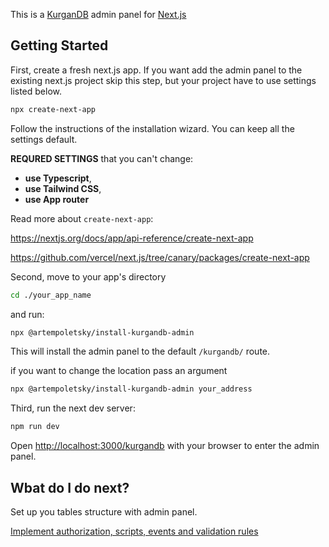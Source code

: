 
This is a [KurganDB](https://github.com/artempoletsky/kurgandb) admin panel for [Next.js](https://nextjs.org/)
 

## Getting Started

First, create a fresh next.js app. If you want add the admin panel to the existing next.js project skip this step, but your project have to use settings listed below. 
```bash
npx create-next-app
```

Follow the instructions of the installation wizard. You can keep all the settings default.

**REQURED SETTINGS** that you can't change: 
-  **use Typescript**,
-  **use Tailwind CSS**, 
-  **use App router**

Read more about `create-next-app`:

https://nextjs.org/docs/app/api-reference/create-next-app

https://github.com/vercel/next.js/tree/canary/packages/create-next-app

Second, move to your app's directory
```bash
cd ./your_app_name
```
and run:
```bash
npx @artempoletsky/install-kurgandb-admin
```

This will install the admin panel to the default `/kurgandb/` route. 

if you want to change the location pass an argument
```bash
npx @artempoletsky/install-kurgandb-admin your_address
```

Third, run the next dev server:
```bash
npm run dev
```

Open [http://localhost:3000/kurgandb](http://localhost:3000/kurgandb) with your browser to enter the admin panel.

## Wbat do I do next?

Set up you tables structure with admin panel. 

[Implement authorization, scripts, events and validation rules](./FILES.md)
